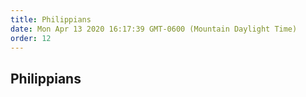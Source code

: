 ```yaml
---
title: Philippians
date: Mon Apr 13 2020 16:17:39 GMT-0600 (Mountain Daylight Time)
order: 12
---
```


## Philippians